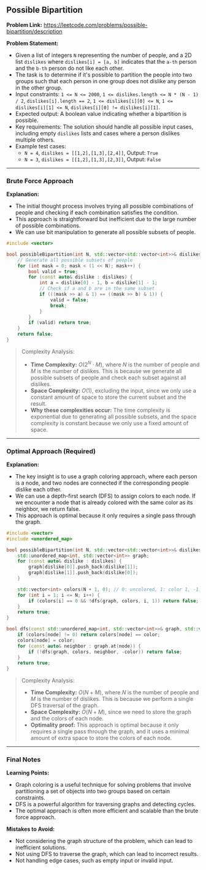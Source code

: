 ## Possible Bipartition
**Problem Link:** https://leetcode.com/problems/possible-bipartition/description

**Problem Statement:**
- Given a list of integers `N` representing the number of people, and a 2D list `dislikes` where `dislikes[i] = [a, b]` indicates that the `a-th` person and the `b-th` person do not like each other.
- The task is to determine if it's possible to partition the people into two groups such that each person in one group does not dislike any person in the other group.
- Input constraints: `1 <= N <= 2000`, `1 <= dislikes.length <= N * (N - 1) / 2`, `dislikes[i].length == 2`, `1 <= dislikes[i][0] <= N`, `1 <= dislikes[i][1] <= N`, `dislikes[i][0] != dislikes[i][1]`.
- Expected output: A boolean value indicating whether a bipartition is possible.
- Key requirements: The solution should handle all possible input cases, including empty `dislikes` lists and cases where a person dislikes multiple others.
- Example test cases:
  - `N = 4`, `dislikes = [[1,2],[1,3],[2,4]]`, Output: `True`
  - `N = 3`, `dislikes = [[1,2],[1,3],[2,3]]`, Output: `False`

---

### Brute Force Approach

**Explanation:**
- The initial thought process involves trying all possible combinations of people and checking if each combination satisfies the condition.
- This approach is straightforward but inefficient due to the large number of possible combinations.
- We can use bit manipulation to generate all possible subsets of people.

```cpp
#include <vector>

bool possibleBipartition(int N, std::vector<std::vector<int>>& dislikes) {
    // Generate all possible subsets of people
    for (int mask = 0; mask < (1 << N); mask++) {
        bool valid = true;
        for (const auto& dislike : dislikes) {
            int a = dislike[0] - 1, b = dislike[1] - 1;
            // Check if a and b are in the same subset
            if (((mask >> a) & 1) == ((mask >> b) & 1)) {
                valid = false;
                break;
            }
        }
        if (valid) return true;
    }
    return false;
}
```

> Complexity Analysis:
> - **Time Complexity:** $O(2^N \cdot M)$, where $N$ is the number of people and $M$ is the number of dislikes. This is because we generate all possible subsets of people and check each subset against all dislikes.
> - **Space Complexity:** $O(1)$, excluding the input, since we only use a constant amount of space to store the current subset and the result.
> - **Why these complexities occur:** The time complexity is exponential due to generating all possible subsets, and the space complexity is constant because we only use a fixed amount of space.

---

### Optimal Approach (Required)

**Explanation:**
- The key insight is to use a graph coloring approach, where each person is a node, and two nodes are connected if the corresponding people dislike each other.
- We can use a depth-first search (DFS) to assign colors to each node. If we encounter a node that is already colored with the same color as its neighbor, we return false.
- This approach is optimal because it only requires a single pass through the graph.

```cpp
#include <vector>
#include <unordered_map>

bool possibleBipartition(int N, std::vector<std::vector<int>>& dislikes) {
    std::unordered_map<int, std::vector<int>> graph;
    for (const auto& dislike : dislikes) {
        graph[dislike[0]].push_back(dislike[1]);
        graph[dislike[1]].push_back(dislike[0]);
    }

    std::vector<int> colors(N + 1, 0); // 0: uncolored, 1: color 1, -1: color 2
    for (int i = 1; i <= N; i++) {
        if (colors[i] == 0 && !dfs(graph, colors, i, 1)) return false;
    }
    return true;
}

bool dfs(const std::unordered_map<int, std::vector<int>>& graph, std::vector<int>& colors, int node, int color) {
    if (colors[node] != 0) return colors[node] == color;
    colors[node] = color;
    for (const auto& neighbor : graph.at(node)) {
        if (!dfs(graph, colors, neighbor, -color)) return false;
    }
    return true;
}
```

> Complexity Analysis:
> - **Time Complexity:** $O(N + M)$, where $N$ is the number of people and $M$ is the number of dislikes. This is because we perform a single DFS traversal of the graph.
> - **Space Complexity:** $O(N + M)$, since we need to store the graph and the colors of each node.
> - **Optimality proof:** This approach is optimal because it only requires a single pass through the graph, and it uses a minimal amount of extra space to store the colors of each node.

---

### Final Notes

**Learning Points:**
- Graph coloring is a useful technique for solving problems that involve partitioning a set of objects into two groups based on certain constraints.
- DFS is a powerful algorithm for traversing graphs and detecting cycles.
- The optimal approach is often more efficient and scalable than the brute force approach.

**Mistakes to Avoid:**
- Not considering the graph structure of the problem, which can lead to inefficient solutions.
- Not using DFS to traverse the graph, which can lead to incorrect results.
- Not handling edge cases, such as empty input or invalid input.